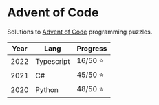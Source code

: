 # Advent of Code

Solutions to [Advent of Code](https://adventofcode.com/) programming puzzles.

Year | Lang       | Progress
-----|------------|---------
2022 | Typescript | 16/50 :star:
2021 | C#         | 45/50 :star:
2020 | Python     | 48/50 :star:
